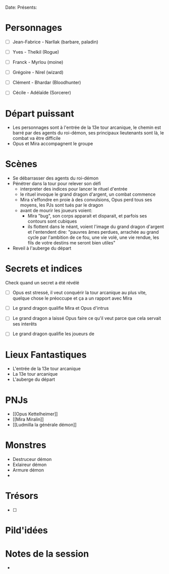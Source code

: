 Date: 
Présents: 


# Personnages
- [ ]  Jean-Fabrice -  Narllak (barbare, paladin)
- [ ] Yves - Thelkil (Rogue)
- [ ] Franck - Myrlou (moine)
- [ ] Grégoire - Nirel (wizard)
- [ ] Clément - Bhardar (Bloodhunter)
- [ ] Cécile - Adélaïde (Sorcerer)


# Départ puissant
- Les personnages sont à l'entrée de la 13e tour arcanique, le chemin est barré par des agents du roi-démon, ses principaux lieutenants sont là, le combat va être difficile
- Opus et Mira accompagnent le groupe

# Scènes
- Se débarrasser des agents du roi-démon
- Pénétrer dans la tour pour relever son défi
	- interpreter des indices pour lancer le rituel d'entrée
	- le rituel invoque le grand dragon d'argent, un combat commence
	- Mira s'effondre en proie à des convulsions, Opus perd tous ses moyens, les PJs sont tués par le dragon
	- avant de mourir les joueurs voient:
		- Mira "bug", son corps apparait et disparait, et parfois ses contours sont cubiques
		- ils flottent dans le néant, voient l'image du grand dragon d'argent et l'entendent dire: "pauvres âmes perdues, arrachée au grand cycle par l'ambition de ce fou, une vie volé, une vie rendue, les fils de votre destins me seront bien utiles"
- Reveil à l'auberge du départ

# Secrets et indices
Check quand un secret a été révélé
- [ ] Opus est stressé, il veut conquérir la tour arcanique au plus vite, quelque chose le préoccupe et ça a un rapport avec Mira
- [ ] Le grand dragon qualifie Mira et Opus d'intrus
- [ ] Le grand dragon a laissé Opus faire ce qu'il veut parce que cela servait ses interêts
- [ ] Le grand dragon qualifie les joueurs de 



# Lieux Fantastiques
- L'entrée de la 13e tour arcanique
- La 13e tour arcanique
- L'auberge du départ

# PNJs
- [[Opus Kettelheimer]]
- [[Mira Miralin]]
- [[Ludmilla la générale démon]]

# Monstres
- Destruceur démon
- Exlaireur démon
- Armure démon
- 

# Trésors
- [ ]


# Pild'idées
> 

# Notes de la session
- 

